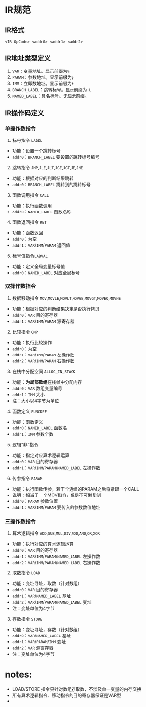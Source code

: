 # IR规范

## IR格式

`<IR OpCode> <addr0> <addr1> <addr2>`

## IR地址类型定义

1. `VAR`：变量地址。显示前缀为`%`
2. `PARAM`：参数地址。显示前缀为`p`
3. `IMM`：立即数地址。显示前缀为`#`
4. `BRANCH_LABEL`：跳转标号。显示前缀为`.L`
5. `NAMED_LABEL`：具名标号。无显示前缀。

## IR操作码定义

### 单操作数指令

1. 标号指令 `LABEL`
  * 功能：设置一个跳转标号
  * `addr0`：`BRANCH_LABEL` 要设置的跳转标号编号

2. 跳转指令 `JMP`,`JLE`,`JLT`,`JGE`,`JGT`,`JE`,`JNE`
  * 功能：根据对应的判断结果跳转
  * `addr0`：`BRANCH_LABEL` 跳转到的跳转标号

3. 函数调用指令 `CALL`
  * 功能：执行函数调用
  * `addr0`：`NAMED_LABEL` 函数名称

4. 函数返回指令 `RET`
  * 功能：函数返回
  * `addr0`：为空
  * `addr1`：`VAR`/`IMM`/`PARAM` 返回值

5. 标号值指令`LABVAL`
  * 功能：定义全局变量标号值
  * `addr0`：`NAMED_LABEL` 对应全局标号

### 双操作数指令

1. 数据移动指令 `MOV`,`MOVLE`,`MOVLT`,`MOVGE`,`MOVGT`,`MOVEQ`,`MOVNE`
  * 功能：根据对应的判断结果决定是否执行拷贝
  * `addr0`：`VAR`               目的寄存器
  * `addr1`：`VAR`/`IMM`/`PARAM` 源寄存器

2. 比较指令 `CMP`
  * 功能：执行比较操作
  * `addr0`：为空
  * `addr1`：`VAR`/`IMM`/`PARAM` 左操作数
  * `addr2`：`VAR`/`IMM`/`PARAM` 右操作数

3. 在栈中分配空间 `ALLOC_IN_STACK`
  * 功能：**为局部数组**在栈帧中分配内存
  * `addr0`：`VAR` 数组变量编号
  * `addr1`：`IMM` 大小
  * 注：大小以4字节为单位

4. 函数定义 `FUNCDEF`
  * 功能：函数定义
  * `addr0`：`NAMED_LABEL` 函数名
  * `addr1`：`IMM` 参数个数

5. 逻辑“非”指令
  * 功能：指定对应算术逻辑运算
  * `addr0`：`VAR`               目的寄存器
  * `addr1`：`VAR`/`IMM`/`PARAM`/`NAMED_LABEL` 左操作数

6. 传参指令 `PARAM`
  * 功能：执行函数传参，若干个连续的PARAM之后将紧跟一个CALL
  * 说明：相当于一个MOV指令，但是不可懒复制
  * `addr0`：`PARAM`             参数位置
  * `addr1`：`VAR`/`IMM`/`PARAM` 要传入的参数数值地址


### 三操作数指令

1. 算术逻辑指令 `ADD`,`SUB`,`MUL`,`DIV`,`MOD`,`AND`,`OR`,`XOR`
  * 功能：执行对应的算术逻辑运算
  * `addr0`：`VAR`               目的寄存器
  * `addr1`：`VAR`/`IMM`/`PARAM`/`NAMED_LABEL` 左操作数
  * `addr2`：`VAR`/`IMM`/`PARAM`/`NAMED_LABEL` 右操作数

2. 取数指令 `LOAD`
  * 功能：变址寻址，取数（针对数组）
  * `addr0`：`VAR`               目的寄存器
  * `addr1`：`VAR`/`NAMED_LABEL` 基址
  * `addr2`：`VAR`/`IMM`/`PARAM`/`NAMED_LABEL` 变址
  * 注：变址单位为4字节

3. 存数指令 `STORE`
  * 功能：变址寻址，存数（针对数组）
  * `addr0`：`VAR`/`NAMED_LABEL` 基址
  * `addr1`：`VAR`/`PARAM`/`IMM` 变址
  * `addr2`：`VAR`               源寄存器
  * 注：变址单位为4字节

# notes:
* LOAD/STORE 指令只针对数组存取数，不涉及单一变量的内存交换
* 所有算术逻辑指令、移动指令的目的寄存器保证是VAR型
* 

